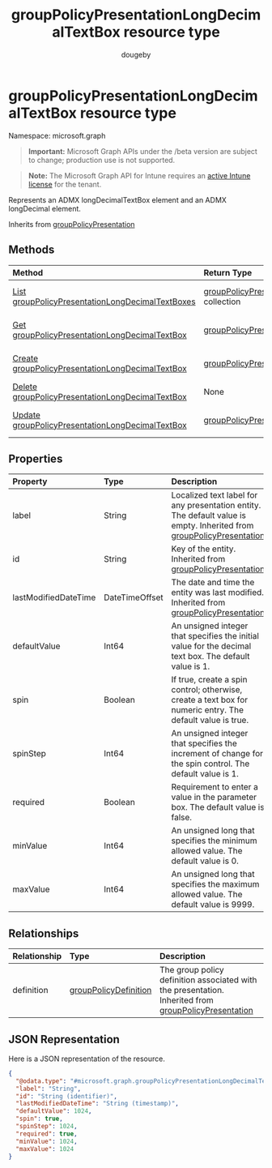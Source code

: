 ﻿---
title: "groupPolicyPresentationLongDecimalTextBox resource type"
description: "Represents an ADMX longDecimalTextBox element and an ADMX longDecimal element."
author: "dougeby"
localization_priority: Normal
ms.prod: "intune"
doc_type: resourcePageType
---

# groupPolicyPresentationLongDecimalTextBox resource type

Namespace: microsoft.graph

> **Important:** Microsoft Graph APIs under the /beta version are subject to change; production use is not supported.

> **Note:** The Microsoft Graph API for Intune requires an [active Intune license](https://go.microsoft.com/fwlink/?linkid=839381) for the tenant.

Represents an ADMX longDecimalTextBox element and an ADMX longDecimal element.

Inherits from [groupPolicyPresentation](../resources/intune-grouppolicy-grouppolicypresentation.md)

## Methods

| Method                                                                                                                            | Return Type                                                                                                                          | Description                                                                                                                                                                 |
| :-------------------------------------------------------------------------------------------------------------------------------- | :----------------------------------------------------------------------------------------------------------------------------------- | :-------------------------------------------------------------------------------------------------------------------------------------------------------------------------- |
| [List groupPolicyPresentationLongDecimalTextBoxes](../api/intune-grouppolicy-grouppolicypresentationlongdecimaltextbox-list.md)   | [groupPolicyPresentationLongDecimalTextBox](../resources/intune-grouppolicy-grouppolicypresentationlongdecimaltextbox.md) collection | List properties and relationships of the [groupPolicyPresentationLongDecimalTextBox](../resources/intune-grouppolicy-grouppolicypresentationlongdecimaltextbox.md) objects. |
| [Get groupPolicyPresentationLongDecimalTextBox](../api/intune-grouppolicy-grouppolicypresentationlongdecimaltextbox-get.md)       | [groupPolicyPresentationLongDecimalTextBox](../resources/intune-grouppolicy-grouppolicypresentationlongdecimaltextbox.md)            | Read properties and relationships of the [groupPolicyPresentationLongDecimalTextBox](../resources/intune-grouppolicy-grouppolicypresentationlongdecimaltextbox.md) object.  |
| [Create groupPolicyPresentationLongDecimalTextBox](../api/intune-grouppolicy-grouppolicypresentationlongdecimaltextbox-create.md) | [groupPolicyPresentationLongDecimalTextBox](../resources/intune-grouppolicy-grouppolicypresentationlongdecimaltextbox.md)            | Create a new [groupPolicyPresentationLongDecimalTextBox](../resources/intune-grouppolicy-grouppolicypresentationlongdecimaltextbox.md) object.                              |
| [Delete groupPolicyPresentationLongDecimalTextBox](../api/intune-grouppolicy-grouppolicypresentationlongdecimaltextbox-delete.md) | None                                                                                                                                 | Deletes a [groupPolicyPresentationLongDecimalTextBox](../resources/intune-grouppolicy-grouppolicypresentationlongdecimaltextbox.md).                                        |
| [Update groupPolicyPresentationLongDecimalTextBox](../api/intune-grouppolicy-grouppolicypresentationlongdecimaltextbox-update.md) | [groupPolicyPresentationLongDecimalTextBox](../resources/intune-grouppolicy-grouppolicypresentationlongdecimaltextbox.md)            | Update the properties of a [groupPolicyPresentationLongDecimalTextBox](../resources/intune-grouppolicy-grouppolicypresentationlongdecimaltextbox.md) object.                |

## Properties

| Property             | Type           | Description                                                                                                                                                                        |
| :------------------- | :------------- | :--------------------------------------------------------------------------------------------------------------------------------------------------------------------------------- |
| label                | String         | Localized text label for any presentation entity. The default value is empty. Inherited from [groupPolicyPresentation](../resources/intune-grouppolicy-grouppolicypresentation.md) |
| id                   | String         | Key of the entity. Inherited from [groupPolicyPresentation](../resources/intune-grouppolicy-grouppolicypresentation.md)                                                            |
| lastModifiedDateTime | DateTimeOffset | The date and time the entity was last modified. Inherited from [groupPolicyPresentation](../resources/intune-grouppolicy-grouppolicypresentation.md)                               |
| defaultValue         | Int64          | An unsigned integer that specifies the initial value for the decimal text box. The default value is 1.                                                                             |
| spin                 | Boolean        | If true, create a spin control; otherwise, create a text box for numeric entry. The default value is true.                                                                         |
| spinStep             | Int64          | An unsigned integer that specifies the increment of change for the spin control. The default value is 1.                                                                           |
| required             | Boolean        | Requirement to enter a value in the parameter box. The default value is false.                                                                                                     |
| minValue             | Int64          | An unsigned long that specifies the minimum allowed value. The default value is 0.                                                                                                 |
| maxValue             | Int64          | An unsigned long that specifies the maximum allowed value. The default value is 9999.                                                                                              |

## Relationships

| Relationship | Type                                                                              | Description                                                                                                                                                        |
| :----------- | :-------------------------------------------------------------------------------- | :----------------------------------------------------------------------------------------------------------------------------------------------------------------- |
| definition   | [groupPolicyDefinition](../resources/intune-grouppolicy-grouppolicydefinition.md) | The group policy definition associated with the presentation. Inherited from [groupPolicyPresentation](../resources/intune-grouppolicy-grouppolicypresentation.md) |

## JSON Representation

Here is a JSON representation of the resource.

<!-- {
  "blockType": "resource",
  "keyProperty": "id",
  "@odata.type": "microsoft.graph.groupPolicyPresentationLongDecimalTextBox"
}
-->

```json
{
  "@odata.type": "#microsoft.graph.groupPolicyPresentationLongDecimalTextBox",
  "label": "String",
  "id": "String (identifier)",
  "lastModifiedDateTime": "String (timestamp)",
  "defaultValue": 1024,
  "spin": true,
  "spinStep": 1024,
  "required": true,
  "minValue": 1024,
  "maxValue": 1024
}
```
